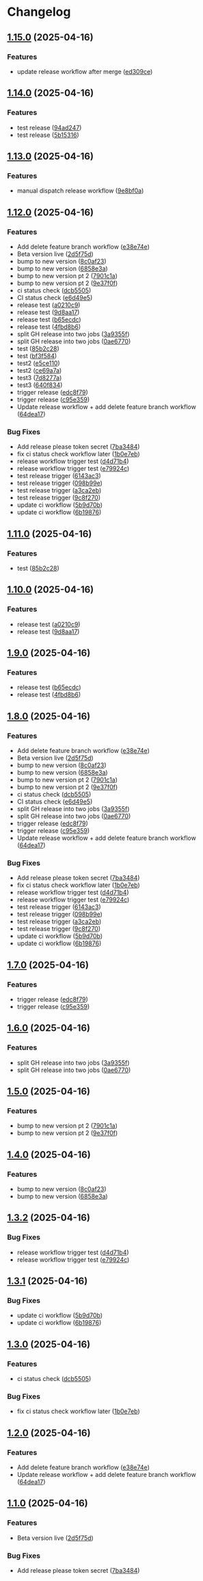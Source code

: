# Changelog

## [1.15.0](https://github.com/1godfrey/wholesale-crm/compare/v1.14.0...v1.15.0) (2025-04-16)


### Features

* update release workflow after merge ([ed309ce](https://github.com/1godfrey/wholesale-crm/commit/ed309cebd90056574519f8c96f55081342ca5c9c))

## [1.14.0](https://github.com/1godfrey/wholesale-crm/compare/v1.13.0...v1.14.0) (2025-04-16)


### Features

* test release ([94ad247](https://github.com/1godfrey/wholesale-crm/commit/94ad2477498cfb18ca3cb1b2066a8a6af75ce46a))
* test release ([5b15316](https://github.com/1godfrey/wholesale-crm/commit/5b153165aae2cb70aecdcccdbf70a342d515fcc6))

## [1.13.0](https://github.com/1godfrey/wholesale-crm/compare/v1.12.0...v1.13.0) (2025-04-16)


### Features

* manual dispatch release workflow ([9e8bf0a](https://github.com/1godfrey/wholesale-crm/commit/9e8bf0af317dddc02391d319a920b3570d6cbc8e))

## [1.12.0](https://github.com/1godfrey/wholesale-crm/compare/v1.11.0...v1.12.0) (2025-04-16)


### Features

* Add delete feature branch workflow ([e38e74e](https://github.com/1godfrey/wholesale-crm/commit/e38e74e9f39755d29a836cf9c41f9125a3f0fd8b))
* Beta version live ([2d5f75d](https://github.com/1godfrey/wholesale-crm/commit/2d5f75d5e38bcb2e8bd1ae04eab93d4cd6412dcf))
* bump to new version ([8c0af23](https://github.com/1godfrey/wholesale-crm/commit/8c0af23bd89d9491bc79ded27272c011b19df2aa))
* bump to new version ([6858e3a](https://github.com/1godfrey/wholesale-crm/commit/6858e3aa0e0c4125013243f34700f53a575f5811))
* bump to new version pt 2 ([7901c1a](https://github.com/1godfrey/wholesale-crm/commit/7901c1a57dab88f42b5bcbcc109ee6864801a5df))
* bump to new version pt 2 ([9e37f0f](https://github.com/1godfrey/wholesale-crm/commit/9e37f0fed97a3c7fccb08783786dda2e1bf7f38f))
* ci status check ([dcb5505](https://github.com/1godfrey/wholesale-crm/commit/dcb55051975e3bd5da3d958a71c9613774af5f04))
* CI status check ([e6d49e5](https://github.com/1godfrey/wholesale-crm/commit/e6d49e572de4eb592edeaae6d580423adea928d8))
* release test ([a0210c9](https://github.com/1godfrey/wholesale-crm/commit/a0210c97dd65b1336557232dc6a0820eede11cbb))
* release test ([9d8aa17](https://github.com/1godfrey/wholesale-crm/commit/9d8aa179bb0b6bdf997682a9c7151b41cee5ae13))
* release test ([b65ecdc](https://github.com/1godfrey/wholesale-crm/commit/b65ecdc6ad14b6981cb39664c55922c213184a7b))
* release test ([4fbd8b6](https://github.com/1godfrey/wholesale-crm/commit/4fbd8b68793d4625d150a498a970738ab5a3b68b))
* split GH release into two jobs ([3a9355f](https://github.com/1godfrey/wholesale-crm/commit/3a9355f52dc96a86e0ab17b7dd3d9ab94be26dd3))
* split GH release into two jobs ([0ae6770](https://github.com/1godfrey/wholesale-crm/commit/0ae67703c2fe6c668b8b626fabc48bf4d29604e6))
* test ([85b2c28](https://github.com/1godfrey/wholesale-crm/commit/85b2c284dc1c6f9ac641c55331c20477609275b4))
* test ([bf3f584](https://github.com/1godfrey/wholesale-crm/commit/bf3f58425fa976a1c119dd37fc20e138768dc0e7))
* test2 ([e5ce110](https://github.com/1godfrey/wholesale-crm/commit/e5ce110107110388671eeeeed892fc34aa21f90e))
* test2 ([ce69a7a](https://github.com/1godfrey/wholesale-crm/commit/ce69a7aa4eb93287a58e5d529bf73f52b841c3c7))
* test3 ([7d8277a](https://github.com/1godfrey/wholesale-crm/commit/7d8277a3b5c523d097a8d71ac9be6dae57ef8505))
* test3 ([640f834](https://github.com/1godfrey/wholesale-crm/commit/640f834c9e9f8198bbd40422302ca0f27a32aee4))
* trigger release ([edc8f79](https://github.com/1godfrey/wholesale-crm/commit/edc8f7903efb362f60aa7b8ed996fffad7649395))
* trigger release ([c95e359](https://github.com/1godfrey/wholesale-crm/commit/c95e359ba65113bbce3c42eb8fbb2a9a7b8bdc17))
* Update release workflow + add delete feature branch workflow ([64dea17](https://github.com/1godfrey/wholesale-crm/commit/64dea17a464b2691ea6dbda6ade5f793b29d2ef0))


### Bug Fixes

* Add release please token secret ([7ba3484](https://github.com/1godfrey/wholesale-crm/commit/7ba3484604edd6713ca285ec09cbfa22aa0ba74d))
* fix ci status check workflow later ([1b0e7eb](https://github.com/1godfrey/wholesale-crm/commit/1b0e7eb6d3d06c0086b0704844109adeb6f7a28c))
* release workflow trigger test ([d4d71b4](https://github.com/1godfrey/wholesale-crm/commit/d4d71b4a788a67e3760a4d58c87378eb566308c9))
* release workflow trigger test ([e79924c](https://github.com/1godfrey/wholesale-crm/commit/e79924c927a25e72b3b5e7c9f4115f4cf5b3a3ca))
* test release trigger ([6143ac3](https://github.com/1godfrey/wholesale-crm/commit/6143ac367cfafee6b31f51068de06c4f534b2db9))
* test release trigger ([098b99e](https://github.com/1godfrey/wholesale-crm/commit/098b99e5ba8e0650f78329a4f60c0935795bf48c))
* test release trigger ([a3ca2eb](https://github.com/1godfrey/wholesale-crm/commit/a3ca2eb8d749b7d6bc8b1362a00e6fe800528f5b))
* test release trigger ([9c8f270](https://github.com/1godfrey/wholesale-crm/commit/9c8f270a2258f24ac79cf6544c330fdd55c20486))
* update ci workflow ([5b9d70b](https://github.com/1godfrey/wholesale-crm/commit/5b9d70b32ae4f5740c7b1392d2748adf7f1111d3))
* update ci workflow ([6b19876](https://github.com/1godfrey/wholesale-crm/commit/6b19876552e8f61e8b403375f0d94f074987026f))

## [1.11.0](https://github.com/1godfrey/wholesale-crm/compare/v1.10.0...v1.11.0) (2025-04-16)


### Features

* test ([85b2c28](https://github.com/1godfrey/wholesale-crm/commit/85b2c284dc1c6f9ac641c55331c20477609275b4))

## [1.10.0](https://github.com/1godfrey/wholesale-crm/compare/v1.9.0...v1.10.0) (2025-04-16)


### Features

* release test ([a0210c9](https://github.com/1godfrey/wholesale-crm/commit/a0210c97dd65b1336557232dc6a0820eede11cbb))
* release test ([9d8aa17](https://github.com/1godfrey/wholesale-crm/commit/9d8aa179bb0b6bdf997682a9c7151b41cee5ae13))

## [1.9.0](https://github.com/1godfrey/wholesale-crm/compare/v1.8.0...v1.9.0) (2025-04-16)


### Features

* release test ([b65ecdc](https://github.com/1godfrey/wholesale-crm/commit/b65ecdc6ad14b6981cb39664c55922c213184a7b))
* release test ([4fbd8b6](https://github.com/1godfrey/wholesale-crm/commit/4fbd8b68793d4625d150a498a970738ab5a3b68b))

## [1.8.0](https://github.com/1godfrey/wholesale-crm/compare/v1.7.1...v1.8.0) (2025-04-16)


### Features

* Add delete feature branch workflow ([e38e74e](https://github.com/1godfrey/wholesale-crm/commit/e38e74e9f39755d29a836cf9c41f9125a3f0fd8b))
* Beta version live ([2d5f75d](https://github.com/1godfrey/wholesale-crm/commit/2d5f75d5e38bcb2e8bd1ae04eab93d4cd6412dcf))
* bump to new version ([8c0af23](https://github.com/1godfrey/wholesale-crm/commit/8c0af23bd89d9491bc79ded27272c011b19df2aa))
* bump to new version ([6858e3a](https://github.com/1godfrey/wholesale-crm/commit/6858e3aa0e0c4125013243f34700f53a575f5811))
* bump to new version pt 2 ([7901c1a](https://github.com/1godfrey/wholesale-crm/commit/7901c1a57dab88f42b5bcbcc109ee6864801a5df))
* bump to new version pt 2 ([9e37f0f](https://github.com/1godfrey/wholesale-crm/commit/9e37f0fed97a3c7fccb08783786dda2e1bf7f38f))
* ci status check ([dcb5505](https://github.com/1godfrey/wholesale-crm/commit/dcb55051975e3bd5da3d958a71c9613774af5f04))
* CI status check ([e6d49e5](https://github.com/1godfrey/wholesale-crm/commit/e6d49e572de4eb592edeaae6d580423adea928d8))
* split GH release into two jobs ([3a9355f](https://github.com/1godfrey/wholesale-crm/commit/3a9355f52dc96a86e0ab17b7dd3d9ab94be26dd3))
* split GH release into two jobs ([0ae6770](https://github.com/1godfrey/wholesale-crm/commit/0ae67703c2fe6c668b8b626fabc48bf4d29604e6))
* trigger release ([edc8f79](https://github.com/1godfrey/wholesale-crm/commit/edc8f7903efb362f60aa7b8ed996fffad7649395))
* trigger release ([c95e359](https://github.com/1godfrey/wholesale-crm/commit/c95e359ba65113bbce3c42eb8fbb2a9a7b8bdc17))
* Update release workflow + add delete feature branch workflow ([64dea17](https://github.com/1godfrey/wholesale-crm/commit/64dea17a464b2691ea6dbda6ade5f793b29d2ef0))


### Bug Fixes

* Add release please token secret ([7ba3484](https://github.com/1godfrey/wholesale-crm/commit/7ba3484604edd6713ca285ec09cbfa22aa0ba74d))
* fix ci status check workflow later ([1b0e7eb](https://github.com/1godfrey/wholesale-crm/commit/1b0e7eb6d3d06c0086b0704844109adeb6f7a28c))
* release workflow trigger test ([d4d71b4](https://github.com/1godfrey/wholesale-crm/commit/d4d71b4a788a67e3760a4d58c87378eb566308c9))
* release workflow trigger test ([e79924c](https://github.com/1godfrey/wholesale-crm/commit/e79924c927a25e72b3b5e7c9f4115f4cf5b3a3ca))
* test release trigger ([6143ac3](https://github.com/1godfrey/wholesale-crm/commit/6143ac367cfafee6b31f51068de06c4f534b2db9))
* test release trigger ([098b99e](https://github.com/1godfrey/wholesale-crm/commit/098b99e5ba8e0650f78329a4f60c0935795bf48c))
* test release trigger ([a3ca2eb](https://github.com/1godfrey/wholesale-crm/commit/a3ca2eb8d749b7d6bc8b1362a00e6fe800528f5b))
* test release trigger ([9c8f270](https://github.com/1godfrey/wholesale-crm/commit/9c8f270a2258f24ac79cf6544c330fdd55c20486))
* update ci workflow ([5b9d70b](https://github.com/1godfrey/wholesale-crm/commit/5b9d70b32ae4f5740c7b1392d2748adf7f1111d3))
* update ci workflow ([6b19876](https://github.com/1godfrey/wholesale-crm/commit/6b19876552e8f61e8b403375f0d94f074987026f))

## [1.7.0](https://github.com/1godfrey/wholesale-crm/compare/v1.6.0...v1.7.0) (2025-04-16)


### Features

* trigger release ([edc8f79](https://github.com/1godfrey/wholesale-crm/commit/edc8f7903efb362f60aa7b8ed996fffad7649395))
* trigger release ([c95e359](https://github.com/1godfrey/wholesale-crm/commit/c95e359ba65113bbce3c42eb8fbb2a9a7b8bdc17))

## [1.6.0](https://github.com/1godfrey/wholesale-crm/compare/v1.5.0...v1.6.0) (2025-04-16)


### Features

* split GH release into two jobs ([3a9355f](https://github.com/1godfrey/wholesale-crm/commit/3a9355f52dc96a86e0ab17b7dd3d9ab94be26dd3))
* split GH release into two jobs ([0ae6770](https://github.com/1godfrey/wholesale-crm/commit/0ae67703c2fe6c668b8b626fabc48bf4d29604e6))

## [1.5.0](https://github.com/1godfrey/wholesale-crm/compare/v1.4.0...v1.5.0) (2025-04-16)


### Features

* bump to new version pt 2 ([7901c1a](https://github.com/1godfrey/wholesale-crm/commit/7901c1a57dab88f42b5bcbcc109ee6864801a5df))
* bump to new version pt 2 ([9e37f0f](https://github.com/1godfrey/wholesale-crm/commit/9e37f0fed97a3c7fccb08783786dda2e1bf7f38f))

## [1.4.0](https://github.com/1godfrey/wholesale-crm/compare/v1.3.2...v1.4.0) (2025-04-16)


### Features

* bump to new version ([8c0af23](https://github.com/1godfrey/wholesale-crm/commit/8c0af23bd89d9491bc79ded27272c011b19df2aa))
* bump to new version ([6858e3a](https://github.com/1godfrey/wholesale-crm/commit/6858e3aa0e0c4125013243f34700f53a575f5811))

## [1.3.2](https://github.com/1godfrey/wholesale-crm/compare/v1.3.1...v1.3.2) (2025-04-16)


### Bug Fixes

* release workflow trigger test ([d4d71b4](https://github.com/1godfrey/wholesale-crm/commit/d4d71b4a788a67e3760a4d58c87378eb566308c9))
* release workflow trigger test ([e79924c](https://github.com/1godfrey/wholesale-crm/commit/e79924c927a25e72b3b5e7c9f4115f4cf5b3a3ca))

## [1.3.1](https://github.com/1godfrey/wholesale-crm/compare/v1.3.0...v1.3.1) (2025-04-16)


### Bug Fixes

* update ci workflow ([5b9d70b](https://github.com/1godfrey/wholesale-crm/commit/5b9d70b32ae4f5740c7b1392d2748adf7f1111d3))
* update ci workflow ([6b19876](https://github.com/1godfrey/wholesale-crm/commit/6b19876552e8f61e8b403375f0d94f074987026f))

## [1.3.0](https://github.com/1godfrey/wholesale-crm/compare/v1.2.0...v1.3.0) (2025-04-16)


### Features

* ci status check ([dcb5505](https://github.com/1godfrey/wholesale-crm/commit/dcb55051975e3bd5da3d958a71c9613774af5f04))


### Bug Fixes

* fix ci status check workflow later ([1b0e7eb](https://github.com/1godfrey/wholesale-crm/commit/1b0e7eb6d3d06c0086b0704844109adeb6f7a28c))

## [1.2.0](https://github.com/1godfrey/wholesale-crm/compare/v1.1.0...v1.2.0) (2025-04-16)


### Features

* Add delete feature branch workflow ([e38e74e](https://github.com/1godfrey/wholesale-crm/commit/e38e74e9f39755d29a836cf9c41f9125a3f0fd8b))
* Update release workflow + add delete feature branch workflow ([64dea17](https://github.com/1godfrey/wholesale-crm/commit/64dea17a464b2691ea6dbda6ade5f793b29d2ef0))

## [1.1.0](https://github.com/1godfrey/wholesale-crm/compare/v1.0.0...v1.1.0) (2025-04-16)


### Features

* Beta version live ([2d5f75d](https://github.com/1godfrey/wholesale-crm/commit/2d5f75d5e38bcb2e8bd1ae04eab93d4cd6412dcf))


### Bug Fixes

* Add release please token secret ([7ba3484](https://github.com/1godfrey/wholesale-crm/commit/7ba3484604edd6713ca285ec09cbfa22aa0ba74d))
